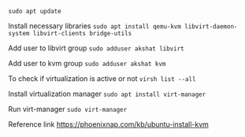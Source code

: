 ```sudo apt update```


Install necessary libraries
```sudo apt install qemu-kvm libvirt-daemon-system libvirt-clients bridge-utils```


Add user to libvirt group
```sudo adduser akshat libvirt```


Add user to kvm group
```sudo adduser akshat kvm```


To check if virtualization is active or not
```virsh list --all```


Install virtualization manager
```sudo apt install virt-manager```


Run virt-manager
```sudo virt-manager```


Reference link
https://phoenixnap.com/kb/ubuntu-install-kvm